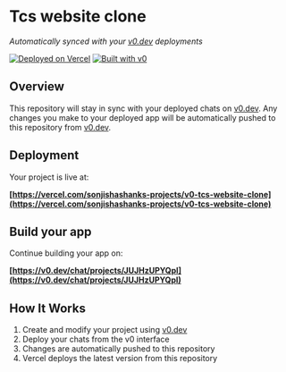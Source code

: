 # Tcs website clone

*Automatically synced with your [v0.dev](https://v0.dev) deployments*

[![Deployed on Vercel](https://img.shields.io/badge/Deployed%20on-Vercel-black?style=for-the-badge&logo=vercel)](https://vercel.com/sonjishashanks-projects/v0-tcs-website-clone)
[![Built with v0](https://img.shields.io/badge/Built%20with-v0.dev-black?style=for-the-badge)](https://v0.dev/chat/projects/JUJHzUPYQpI)

## Overview

This repository will stay in sync with your deployed chats on [v0.dev](https://v0.dev).
Any changes you make to your deployed app will be automatically pushed to this repository from [v0.dev](https://v0.dev).

## Deployment

Your project is live at:

**[https://vercel.com/sonjishashanks-projects/v0-tcs-website-clone](https://vercel.com/sonjishashanks-projects/v0-tcs-website-clone)**

## Build your app

Continue building your app on:

**[https://v0.dev/chat/projects/JUJHzUPYQpI](https://v0.dev/chat/projects/JUJHzUPYQpI)**

## How It Works

1. Create and modify your project using [v0.dev](https://v0.dev)
2. Deploy your chats from the v0 interface
3. Changes are automatically pushed to this repository
4. Vercel deploys the latest version from this repository
